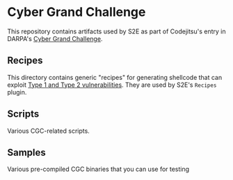 Cyber Grand Challenge
=====================

This repository contains artifacts used by S2E as part of Codejitsu's entry in DARPA's [Cyber Grand
Challenge](https://cybergrandchallenge.com).

Recipes
-------

This directory contains generic "recipes" for generating shellcode that can exploit [Type 1 and Type 2
vulnerabilities](https://github.com/CyberGrandChallenge/cgc-release-documentation/blob/master/walk-throughs/understanding-cfe-povs.md).
They are used by S2E's ``Recipes`` plugin.

Scripts
-------

Various CGC-related scripts.


Samples
-------

Various pre-compiled CGC binaries that you can use for testing
